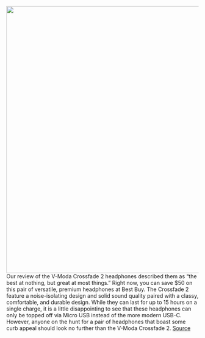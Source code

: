 <img src='https://cdn.vox-cdn.com/thumbor/R_a7txVUOqvuD12EC76ulFvJEds=/0x0:2040x1360/1200x800/filters:focal(857x517:1183x843)/cdn.vox-cdn.com/uploads/chorus_image/image/69953048/akrales_170524_1695_0130.0.jpg' width='700px' /><br/>
Our review of the V-Moda Crossfade 2 headphones described them as “the best at nothing, but great at most things.” Right now, you can save $50 on this pair of versatile, premium headphones at Best Buy. The Crossfade 2 feature a noise-isolating design and solid sound quality paired with a classy, comfortable, and durable design. While they can last for up to 15 hours on a single charge, it is a little disappointing to see that these headphones can only be topped off via Micro USB instead of the more modern USB-C. However, anyone on the hunt for a pair of headphones that boast some curb appeal should look no further than the V-Moda Crossfade 2.
<a href='https://www.theverge.com/good-deals/2021/10/5/22708771/v-moda-headphones-asus-rog-flow-x13-laptop-acer-gaming-monitor-airpods-deal-sale'> Source <a/>